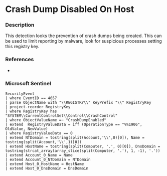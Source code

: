 # Crash Dump Disabled On Host
### Description
This detection looks the prevention of crash dumps being created. This can be used to limit reporting by malware, look for suspicious processes setting this registry key.
### References
-
### Microsoft Sentinel
```kusto
SecurityEvent
| where EventID == 4657
| parse ObjectName with "\\REGISTRY\\" KeyPrefix "\\" RegistryKey
| project-reorder RegistryKey
| where RegistryKey has "SYSTEM\\CurrentControlSet\\Control\\CrashControl"
| where ObjectValueName =~ "CrashDumpEnabled"
| extend  RegistryValueData = iff (OperationType == "%%1906", OldValue, NewValue)
| where RegistryValueData == 0
| extend NTDomain = tostring(split(Account,'\\',0)[0]), Name = tostring(split(Account,'\\',1)[0])
| extend HostName = tostring(split(Computer, '.', 0)[0]), DnsDomain = tostring(strcat_array(array_slice(split(Computer, '.'), 1, -1), '.'))
| extend Account_0_Name = Name
| extend Account_0_NTDomain = NTDomain
| extend Host_0_HostName = HostName
| extend Host_0_DnsDomain = DnsDomain
```
